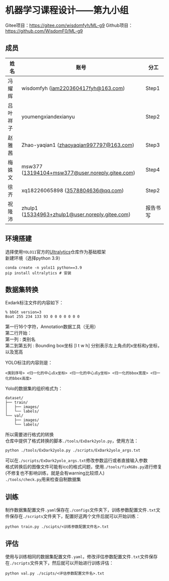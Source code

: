 # 机器学习课程设计——第九小组
Gitee项目：https://gitee.com/wisdomfyh/ML-g9
Github项目：https://github.com/WisdomF0/ML-g9
## 成员
|姓名|账号|分工|
|-----|-----|-----|
|冯耀辉|wisdomfyh (iam220360417fyh@163.com)|Step1|
|吕叶祥子|youmengxiandexianyu|Step2|
|赵雅茜|Zhao-yaqian1 (zhaoyaqian997797@163.com)|Step3|
|梅姝文|msw377 (13194104+msw377@user.noreply.gitee.com)|Step4|
|徐齐|xq18226065898 (3578804636@qq.com)|Step2|
|祝隆沛|zhulp1 (15334963+zhulp1@user.noreply.gitee.com)|报告书写|

## 环境搭建
选择使用`YOLO11`官方的[Ultralytics](https://github.com/ultralytics/ultralytics/tree/main)仓库作为基础框架<br>
新建环境（选择python 3.9）
```
conda create -n yolo11 python==3.9
pip install ultralytics # 安装
```
## 数据集转换
Exdark标注文件的内容如下：<br>
```
% bbGt version=3
Boat 255 234 133 93 0 0 0 0 0 0 0
```
第一行16个字符，Annotation数据工具（无用）<br>
第二行开始：<br>
第一列 : 类别名<br>
第二到第五列 : Bounding box坐标 [l t w h] 分别表示左上角点的x坐标和y坐标，以及宽高<br>

YOLO标注的内容则是：<br>
```
<类别序号> <归一化的中心点x坐标> <归一化的中心点y坐标> <归一化的bbox宽度> <归一化的bbox高度>
```
Yolo的数据集的组织格式为：
```
dataset/
├── train/
│   ├── images/
│   └── labels/
└── val/
    ├── images/
    └── labels/
```
所以需要进行格式的转换<br>
仓库中提供了格式转换的脚本`./tools/ExDark2yolo.py`，使用方法：<br>
```
python ./tools/ExDark2yolo.py ./scripts/ExDark2yolo_args.txt
```
可以在`./scripts/ExDark2yolo_args.txt`修改参数运行或者直接输入参数<br>
格式转换后的图像文件可能有icc的格式问题，使用`./tools/fixRGBs.py`进行修复(不修复也不影响训练，就是会有warning比较烦人)<br>
`./tools/check.py`用来检查自制数据集<br>

## 训练
制作数据集配置文件`.yaml`保存在`./configs`文件夹下，训练参数配置文件`.txt`文件保存在`./scripts`文件夹下，配置好这两个文件后就可以开始训练：
```
python train.py ./scipts/<训练参数配置文件名>.txt
```
## 评估
使用与训练相同的数据集配置文件`.yaml`，修改评估参数配置文件`.txt`文件保存在`./scripts`文件夹下，然后就可以开始进行训练评估：
```
python val.py ./scipts/<评估参数配置文件名>.txt
```

